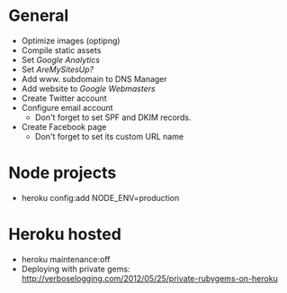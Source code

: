 # General
* Optimize images (optipng)
* Compile static assets
* Set *Google Analytics*
* Set *AreMySitesUp?*
* Add www. subdomain to DNS Manager
* Add website to *Google Webmasters*
* Create Twitter account
* Configure email account
  * Don't forget to set SPF and DKIM records.
* Create Facebook page
  * Don't forget to set its custom URL name

# Node projects
* heroku config:add NODE_ENV=production

# Heroku hosted
* heroku maintenance:off
* Deploying with private gems: http://verboselogging.com/2012/05/25/private-rubygems-on-heroku
